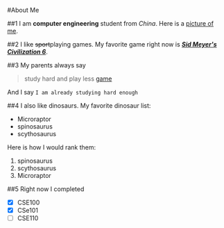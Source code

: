 #About Me

##1
I am **computer engineering** student from *China*. Here is a [picture of me](/image.jpg).

##2
I like ~~sport~~playing games. My favorite game right now is [***Sid Meyer's Civilization 6***](https://store.steampowered.com/app/289070/Sid_Meiers_Civilization_VI/). 

##3
My parents always say 

> study hard and play less [game](##2)

And I say 
`I am already studying hard enough`

##4
I also like dinosaurs. My favorite dinosaur list:
- Microraptor
- spinosaurus
- scythosaurus

Here is how I would rank them:
1. spinosaurus
2. scythosaurus
3. Microraptor

##5
Right now I completed
- [x] CSE100
- [x] CSe101
- [ ] CSE110
